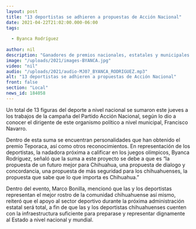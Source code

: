 ```yaml
---
layout: post
title: "13 deportistas se adhieren a propuestas de Acción Nacional"
date: 2021-04-22T21:02:00.000-06:00
tags:
  
  - Byanca Rodríguez
  
author: nil
description: "Ganadores de premios nacionales, estatales y municipales."
image: "/uploads/2021/images-BYANCA.jpg"
video: "nil"
audio: "/uploads/2021/audio-MJ07_BYANCA_RODRIGUEZ.mp3"
alt: "13 deportistas se adhieren a propuestas de Acción Nacional"
front: false
section: "Local"
news_id: 184058
---
```


Un total de 13 figuras del deporte a nivel nacional se sumaron este jueves a los trabajos de la campaña del Partido Acción Nacional, según lo dio a conocer el dirigente de este organismo político a nivel municipal, Francisco Navarro.

Dentro de esta suma se encuentran personalidades que han obtenido el premio Teporaca, así como otros reconocimientos. En representación de los deportistas, la nadadora próxima a calificar en los juegos olímpicos, Byanca Rodríguez, señaló que la suma a este proyecto  se debe a que es “la propuesta de un futuro mejor para Chihuahua, una propuesta de dialogo y concordancia, una propuesta de más seguridad para los chihuahuenses, la propuesta que sabe que lo que importa es Chihuahua.”

Dentro del evento, Marco Bonilla, mencionó que las y los deportistas representan el mejor rostro de la comunidad chihuahuense así mismo, reiteró que el apoyo al sector deportivo durante la próxima administración estatal será total, a fin de que las y los deportistas chihuahuenses cuenten con la infraestructura suficiente para preparase y representar dignamente al Estado a nivel nacional y mundial.
